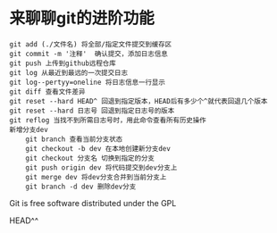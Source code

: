 # 来聊聊git的进阶功能
    git add (./文件名) 将全部/指定文件提交到缓存区
    git commit -m '注释'  确认提交，添加日志信息
    git push 上传到github远程仓库
    git log 从最近到最远的一次提交日志
    git log--pertyy=oneline 将日志信息一行显示
    git diff 查看文件差异
    git reset --hard HEAD^ 回退到指定版本，HEAD后有多少个^就代表回退几个版本
    git reset --hard 日志号 回退到指定日志号的版本
    git reflog 当找不到所需日志号时，用此命令查看所有历史操作
    新增分支dev
        git branch 查看当前分支状态
        git checkout -b dev 在本地创建新分支dev
        git checkout 分支名 切换到指定的分支
        git push origin dev 将代码提交到dev分支上
        git merge dev 将dev分支合并到当前分支上
        git branch -d dev 删除dev分支

Git is free software distributed under the GPL

HEAD^^